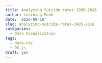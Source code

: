 ```yaml
---
title: Analyzing Suicide rates 1985-2016
author: Learning Monk
date: '2020-09-18'
slug: analyzing-suicide-rates-1985-2016
categories:
  - Data Visualization
tags:
  - data-viz
  - D3.js
draft: yes
---
```


